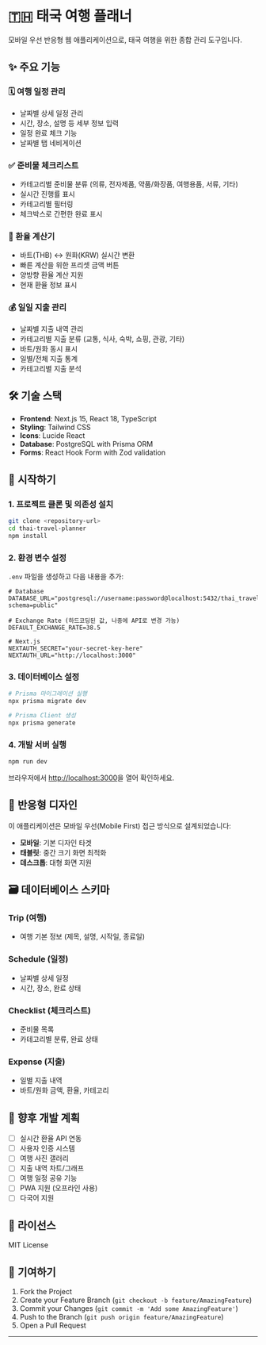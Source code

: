 # 🇹🇭 태국 여행 플래너

모바일 우선 반응형 웹 애플리케이션으로, 태국 여행을 위한 종합 관리 도구입니다.

## ✨ 주요 기능

### 🗓️ 여행 일정 관리
- 날짜별 상세 일정 관리
- 시간, 장소, 설명 등 세부 정보 입력
- 일정 완료 체크 기능
- 날짜별 탭 네비게이션

### ✅ 준비물 체크리스트
- 카테고리별 준비물 분류 (의류, 전자제품, 약품/화장품, 여행용품, 서류, 기타)
- 실시간 진행률 표시
- 카테고리별 필터링
- 체크박스로 간편한 완료 표시

### 💱 환율 계산기
- 바트(THB) ↔ 원화(KRW) 실시간 변환
- 빠른 계산을 위한 프리셋 금액 버튼
- 양방향 환율 계산 지원
- 현재 환율 정보 표시

### 💰 일일 지출 관리
- 날짜별 지출 내역 관리
- 카테고리별 지출 분류 (교통, 식사, 숙박, 쇼핑, 관광, 기타)
- 바트/원화 동시 표시
- 일별/전체 지출 통계
- 카테고리별 지출 분석

## 🛠️ 기술 스택

- **Frontend**: Next.js 15, React 18, TypeScript
- **Styling**: Tailwind CSS
- **Icons**: Lucide React
- **Database**: PostgreSQL with Prisma ORM
- **Forms**: React Hook Form with Zod validation

## 🚀 시작하기

### 1. 프로젝트 클론 및 의존성 설치

```bash
git clone <repository-url>
cd thai-travel-planner
npm install
```

### 2. 환경 변수 설정

`.env` 파일을 생성하고 다음 내용을 추가:

```env
# Database
DATABASE_URL="postgresql://username:password@localhost:5432/thai_travel_planner?schema=public"

# Exchange Rate (하드코딩된 값, 나중에 API로 변경 가능)
DEFAULT_EXCHANGE_RATE=38.5

# Next.js
NEXTAUTH_SECRET="your-secret-key-here"
NEXTAUTH_URL="http://localhost:3000"
```

### 3. 데이터베이스 설정

```bash
# Prisma 마이그레이션 실행
npx prisma migrate dev

# Prisma Client 생성
npx prisma generate
```

### 4. 개발 서버 실행

```bash
npm run dev
```

브라우저에서 [http://localhost:3000](http://localhost:3000)을 열어 확인하세요.

## 📱 반응형 디자인

이 애플리케이션은 모바일 우선(Mobile First) 접근 방식으로 설계되었습니다:

- **모바일**: 기본 디자인 타겟
- **태블릿**: 중간 크기 화면 최적화
- **데스크톱**: 대형 화면 지원

## 🗃️ 데이터베이스 스키마

### Trip (여행)
- 여행 기본 정보 (제목, 설명, 시작일, 종료일)

### Schedule (일정)
- 날짜별 상세 일정
- 시간, 장소, 완료 상태

### Checklist (체크리스트)
- 준비물 목록
- 카테고리별 분류, 완료 상태

### Expense (지출)
- 일별 지출 내역
- 바트/원화 금액, 환율, 카테고리

## 🎯 향후 개발 계획

- [ ] 실시간 환율 API 연동
- [ ] 사용자 인증 시스템
- [ ] 여행 사진 갤러리
- [ ] 지출 내역 차트/그래프
- [ ] 여행 일정 공유 기능
- [ ] PWA 지원 (오프라인 사용)
- [ ] 다국어 지원

## 📄 라이선스

MIT License

## 🤝 기여하기

1. Fork the Project
2. Create your Feature Branch (`git checkout -b feature/AmazingFeature`)
3. Commit your Changes (`git commit -m 'Add some AmazingFeature'`)
4. Push to the Branch (`git push origin feature/AmazingFeature`)
5. Open a Pull Request

---
